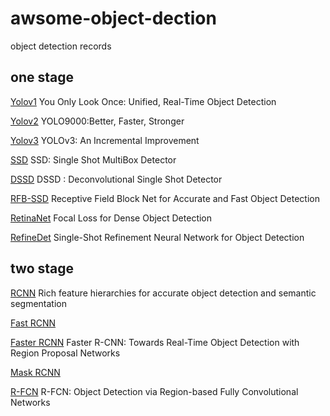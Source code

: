 # awsome-object-dection
object detection records

## one stage 
  [Yolov1](http://cn.arxiv.org/pdf/1506.02640.pdf) You Only Look Once: Unified, Real-Time Object Detection
  
  [Yolov2](http://cn.arxiv.org/pdf/1612.08242.pdf) YOLO9000:Better, Faster, Stronger
  
  [Yolov3](http://cn.arxiv.org/pdf/1804.02767.pdf) YOLOv3: An Incremental Improvement
  
  [SSD](http://cn.arxiv.org/pdf/1512.02325.pdf) SSD: Single Shot MultiBox Detector
  
  [DSSD](http://cn.arxiv.org/pdf/1701.06659.pdf) DSSD : Deconvolutional Single Shot Detector
  
  [RFB-SSD](http://cn.arxiv.org/pdf/1711.07767.pdf) Receptive Field Block Net for Accurate and Fast Object Detection
  
  [RetinaNet](http://cn.arxiv.org/pdf/1708.02002.pdf) Focal Loss for Dense Object Detection 
  
  [RefineDet](http://cn.arxiv.org/pdf/1711.06897.pdf) Single-Shot Refinement Neural Network for Object Detection

## two stage
  [RCNN](http://cn.arxiv.org/pdf/1311.2524.pdf) Rich feature hierarchies for accurate object detection and semantic segmentation

  [Fast RCNN](http://cn.arxiv.org/pdf/1504.08083.pdf) 
  
  [Faster RCNN](http://cn.arxiv.org/pdf/1506.01497.pdf) Faster R-CNN: Towards Real-Time Object Detection with Region Proposal Networks
  
  [Mask RCNN](http://cn.arxiv.org/pdf/1703.06870.pdf) 
  
  [R-FCN](http://cn.arxiv.org/pdf/1605.06409.pdf) R-FCN: Object Detection via Region-based Fully Convolutional Networks
